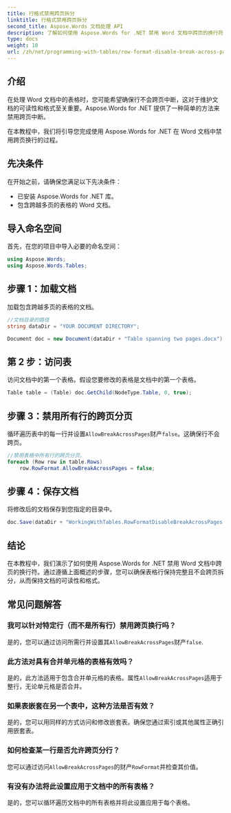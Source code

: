```yaml
---
title: 行格式禁用跨页拆分
linktitle: 行格式禁用跨页拆分
second_title: Aspose.Words 文档处理 API
description: 了解如何使用 Aspose.Words for .NET 禁用 Word 文档中跨页的换行符，以保持表格的可读性和格式。
type: docs
weight: 10
url: /zh/net/programming-with-tables/row-format-disable-break-across-pages/
---
```

## 介绍

在处理 Word 文档中的表格时，您可能希望确保行不会跨页中断，这对于维护文档的可读性和格式至关重要。Aspose.Words for .NET 提供了一种简单的方法来禁用跨页中断。

在本教程中，我们将引导您完成使用 Aspose.Words for .NET 在 Word 文档中禁用跨页换行的过程。

## 先决条件

在开始之前，请确保您满足以下先决条件：
- 已安装 Aspose.Words for .NET 库。
- 包含跨越多页的表格的 Word 文档。

## 导入命名空间

首先，在您的项目中导入必要的命名空间：

```csharp
using Aspose.Words;
using Aspose.Words.Tables;
```

## 步骤 1：加载文档

加载包含跨越多页的表格的文档。

```csharp
//文档目录的路径
string dataDir = "YOUR DOCUMENT DIRECTORY";

Document doc = new Document(dataDir + "Table spanning two pages.docx");
```

## 第 2 步：访问表

访问文档中的第一个表格。假设您要修改的表格是文档中的第一个表格。

```csharp
Table table = (Table) doc.GetChild(NodeType.Table, 0, true);
```

## 步骤 3：禁用所有行的跨页分页

循环遍历表中的每一行并设置`AllowBreakAcrossPages`财产`false`。这确保行不会跨页。

```csharp
//禁用表格中所有行的跨页分页。
foreach (Row row in table.Rows)
    row.RowFormat.AllowBreakAcrossPages = false;
```

## 步骤 4：保存文档

将修改后的文档保存到您指定的目录中。

```csharp
doc.Save(dataDir + "WorkingWithTables.RowFormatDisableBreakAcrossPages.docx");
```

## 结论

在本教程中，我们演示了如何使用 Aspose.Words for .NET 禁用 Word 文档中跨页的换行符。通过遵循上面概述的步骤，您可以确保表格行保持完整且不会跨页拆分，从而保持文档的可读性和格式。

## 常见问题解答

### 我可以针对特定行（而不是所有行）禁用跨页换行吗？  
是的，您可以通过访问所需行并设置其`AllowBreakAcrossPages`财产`false`.

### 此方法对具有合并单元格的表格有效吗？  
是的，此方法适用于包含合并单元格的表格。属性`AllowBreakAcrossPages`适用于整行，无论单元格是否合并。

### 如果表嵌套在另一个表中，这种方法是否有效？  
是的，您可以用同样的方式访问和修改嵌套表。确保您通过索引或其他属性正确引用嵌套表。

### 如何检查某一行是否允许跨页分行？  
您可以通过访问`AllowBreakAcrossPages`的财产`RowFormat`并检查其价值。

### 有没有办法将此设置应用于文档中的所有表格？  
是的，您可以循环遍历文档中的所有表格并将此设置应用于每个表格。